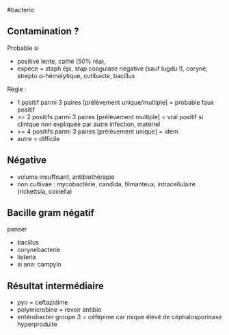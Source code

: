#bacterio 
## Contamination ?

Probable si

-   positivé lente, cathé (50% réa),
-   espèce = staph épi, stap coagulase négative (sauf lugdu !), coryne,
    strepto α-hémolytique, cutibacte, bacillus

Règle :

-   1 positif parmi 3 paires \[prélèvement unique/multiple\] = probable
    faux positif
-   \>= 2 positifs parmi 3 paires \[prélèvement multiple\] = vrai
    positif si clinique non expliquée par autre infection, matériel
-   \>= 4 positifs parmi 3 paires \[prélèvement unique\] = idem
-   autre = difficile

## Négative

-   volume insuffisant, antibiothérapie
-   non cultivae : mycobactérie, candida, filmanteux, intracellulaire
    (rickettsia, coxiella)

## Bacille gram négatif

penser

-   bacillus
-   corynebacterie
-   listeria
-   si ana: campylo

## Résultat intermédiaire

-   pyo = ceftazidime
-   polymicrobine = revoir antibio
-   entérobacter groupe 3 = céfépime car risque élevé de
    céphalosporinase hyperproduite
